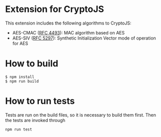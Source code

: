 # Extension for CryptoJS

This extension includes the following algorithms to CryptoJS:

- AES-CMAC ([RFC 4493](https://tools.ietf.org/html/rfc4493)): MAC algorithm based on AES
- AES-SIV ([RFC 5297](https://tools.ietf.org/html/rfc5297)): Synthetic Initialization Vector mode of operation for AES

# How to build

```
$ npm install
$ npm run build
```

# How to run tests

Tests are run on the build files, so it is necessary to build them first. Then the tests are invoked through

```
npm run test
```